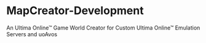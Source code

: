 # MapCreator-Development
An Ultima Online™ Game World Creator for Custom Ultima Online™ Emulation Servers and uoAvos
